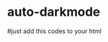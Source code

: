 # auto-darkmode
#just add this codes to your html
<script>
        // Fall back if the browser doesn't support prefers-color-scheme
        if (window.matchMedia('(prefers-color-scheme: dark)').media === 'not all') {
            // Hide content until CSS loads to prevent show unstyled code.
            document.documentElement.style.display = 'none';

            // Insert stylesheet with onload event to show page content.
            document.head.insertAdjacentHTML(
                'beforeend',
                '<link href="dark-theme.css" rel="stylesheet" onload="document.documentElement.style.display=\'\'" />'
            );
        }
    </script>
<link href="light-theme.css" rel="stylesheet" media="(prefers-color-scheme: light)" />
    <link href="dark-theme.css" rel="stylesheet" media="(prefers-color-scheme: dark)" />
